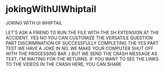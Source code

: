 # jokingWithUIWhiptail
JOKING WİTH UI WHIPTAIL


LET'S ASK A FRIEND TO RUN THE FILE WITH THE SH EXTENSION AT THE ACCIDENT.
YES NO YOU CAN CUSTOMIZE THE VERSATILE QUESTION PART
DISCRIMINATION OF SUCCESSFULLY COMPLETING THE YES PART TEST
WE HAVE A JOKE IN NO. WE MAKE YOUR COMPUTER SHUT OFF WITH THE PROCESSING BAR :) BUT WE SEND THE CRASH MESSAGE AS TEXT.
I'M WAITING FOR THE RETURNS.
IF YOU WANT TO SEE THE LINKS TO THE VIDEOS IN THE CRASH HERE, YOU CAN SHARE
